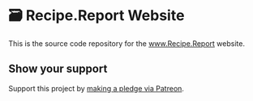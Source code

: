 # 🗃 Recipe.Report Website  

This is the source code repository for the www.Recipe.Report website.  

## Show your support  

Support this project by [making a pledge via Patreon](https://www.patreon.com/jmg1138).  

